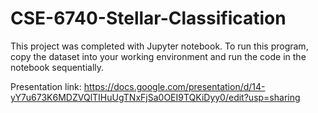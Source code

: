 # CSE-6740-Stellar-Classification
This project was completed with Jupyter notebook. To run this program, copy the dataset into your working environment and run the code in the notebook sequentially.

Presentation link:
https://docs.google.com/presentation/d/14-yY7u673K6MDZVQlTIHuUgTNxFjSa0OEI9TQKiDyy0/edit?usp=sharing
